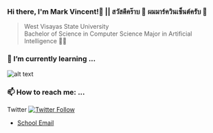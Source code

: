 ### Hi there, I'm Mark Vincent!👋 || สวัสดีคร๊าบ 🙏 ผมมาร์ควินเซ็นต์ครับ 👋

>  West Visayas State University<br>
  Bachelor of Science in Computer Science Major in Artificial Intelligence 🧙‍♂️<br>
  

### 🌱 I’m currently learning ...
![alt text](https://github.com/maakulit/maakulit/blob/main/tools1.png "Tools")

### 📫 How to reach me: ...
Twitter [![Twitter Follow](https://img.shields.io/twitter/follow/makuulit?style=social)](https://twitter.com/makuulit)
* [School Email](mailto:mvatinon@wvsu.edu.ph)
<!--
**maakulit/maakulit** is a ✨ _special_ ✨ repository because its `README.md` (this file) appears on your GitHub profile.

Here are some ideas to get you started:

- 🔭 I’m currently working on ...
- 🌱 I’m currently learning ...
- 👯 I’m looking to collaborate on ...
- 🤔 I’m looking for help with ...
- 💬 Ask me about ...
- 📫 How to reach me: ...
- 😄 Pronouns: ...
- ⚡ Fun fact: ...
-->
